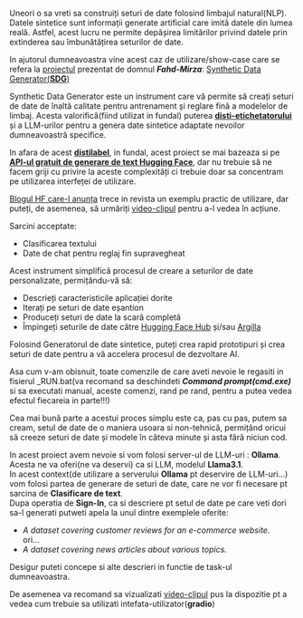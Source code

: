 
Uneori o sa vreti sa construiți seturi de date folosind limbajul natural(NLP). Datele sintetice sunt informații generate artificial care imită datele din lumea reală. Astfel, acest lucru ne permite depășirea limitărilor privind datele prin extinderea sau îmbunătățirea seturilor de date.

In ajutorul dumneavoastra vine acest caz de utilizare/show-case care se refera la [proiectul](https://github.com/argilla-io/synthetic-data-generator) prezentat de domnul ***Fahd-Mirza***: [Synthetic Data Generator(**SDG**)](https://www.youtube.com/watch?v=yQy_hSFSyIY)

Synthetic Data Generator este un instrument care vă permite să creați seturi de date de înaltă calitate pentru antrenament și reglare fină a modelelor de limbaj. Acesta valorifică(fiind utilizat in fundal) puterea [**disti-etichetatorului**](https://distilabel.argilla.io/latest/) și a LLM-urilor pentru a genera date sintetice adaptate nevoilor dumneavoastră specifice. 

In afara de acest [**distilabel**](https://distilabel.argilla.io/latest/), in fundal, acest proiect se mai bazeaza si pe  [**API-ul gratuit de generare de text Hugging Face**](https://huggingface.co/docs/api-inference/en/index), dar nu trebuie să ne facem griji cu privire la aceste complexități ci trebuie doar sa concentram pe utilizarea interfeței de utilizare.

 [Blogul HF care-l anunța](https://huggingface.co/blog/synthetic-data-generator) trece in revista un exemplu practic de utilizare, dar puteți, de asemenea, să urmăriți [video-clipul](https://www.youtube.com/watch?v=nXjVtnGeEss) pentru a-l vedea în acțiune.

 Sarcini acceptate:

 - Clasificarea textului
 - Date de chat pentru reglaj fin supravegheat

Acest instrument simplifică procesul de creare a seturilor de date personalizate, permițându-vă să:

 - Descrieți caracteristicile aplicației dorite
 - Iterați pe seturi de date eșantion
 - Produceți seturi de date la scară completă
 - Împingeți seturile de date către [Hugging Face Hub](https://huggingface.co/datasets?other=datacraft) și/sau [Argilla](https://docs.argilla.io/)

Folosind Generatorul de date sintetice, puteți crea rapid prototipuri și crea seturi de date pentru a vă accelera procesul de dezvoltare AI.

Asa cum v-am obisnuit, toate comenzile de care aveti nevoie le regasiti in fisierul _RUN.bat(va recomand sa deschindeti ***Command prompt(cmd.exe)*** si sa  executati manual, aceste comenzi, rand pe rand, pentru a putea vedea efectul fiecareia in parte!!!)

Cea mai bună parte a acestui proces simplu este ca, pas cu pas, putem sa cream, setul de date de o maniera usoara si non-tehnică, permițând oricui să creeze seturi de date și modele în câteva minute și asta fără niciun cod.

In acest proiect avem nevoie si vom folosi server-ul de LLM-uri : **Ollama**. Acesta ne va oferi(ne va deservi) ca si LLM, modelul **Llama3.1**.<br/>
In acest context(de utilizare a serverului **Ollama** pt deservire de LLM-uri...) vom folosi partea de generare de seturi de date, care ne vor fi necesare pt sarcina de **Clasificare de text**.<br/>
Dupa operatia de **Sign-In**, ca si descriere pt setul de date pe care veti dori sa-l generati putweti apela la unul dintre exemplele oferite:
  - *A dataset covering customer reviews for an e-commerce website.*
 <br/>ori...<br/>
  - *A dataset covering news articles about various topics.*

Desigur puteti concepe si alte descrieri in functie de task-ul dumneavoastra.

De asemenea va recomand sa vizualizati [video-clipul](https://www.youtube.com/watch?v=nXjVtnGeEss) pus la dispozitie pt a vedea cum trebuie sa utilizati intefata-utilizator(**gradio**)

